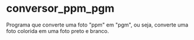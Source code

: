 # conversor_ppm_pgm
Programa que converte uma foto "ppm" em "pgm", ou seja, converte uma foto colorida em uma foto preto e branco.

